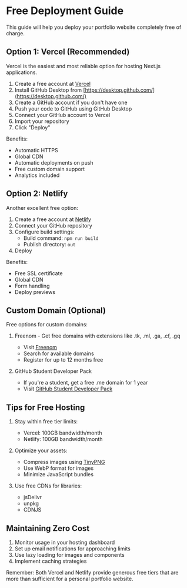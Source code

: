 # Free Deployment Guide

This guide will help you deploy your portfolio website completely free of charge.

## Option 1: Vercel (Recommended)

Vercel is the easiest and most reliable option for hosting Next.js applications.

1. Create a free account at [Vercel](https://vercel.com)
2. Install GitHub Desktop from [https://desktop.github.com/](https://desktop.github.com/)
3. Create a GitHub account if you don't have one
4. Push your code to GitHub using GitHub Desktop
5. Connect your GitHub account to Vercel
6. Import your repository
7. Click "Deploy"

Benefits:
- Automatic HTTPS
- Global CDN
- Automatic deployments on push
- Free custom domain support
- Analytics included

## Option 2: Netlify

Another excellent free option:

1. Create a free account at [Netlify](https://netlify.com)
2. Connect your GitHub repository
3. Configure build settings:
   - Build command: `npm run build`
   - Publish directory: `out`
4. Deploy

Benefits:
- Free SSL certificate
- Global CDN
- Form handling
- Deploy previews

## Custom Domain (Optional)

Free options for custom domains:

1. Freenom - Get free domains with extensions like .tk, .ml, .ga, .cf, .gq
   - Visit [Freenom](https://www.freenom.com)
   - Search for available domains
   - Register for up to 12 months free

2. GitHub Student Developer Pack
   - If you're a student, get a free .me domain for 1 year
   - Visit [GitHub Student Developer Pack](https://education.github.com/pack)

## Tips for Free Hosting

1. Stay within free tier limits:
   - Vercel: 100GB bandwidth/month
   - Netlify: 100GB bandwidth/month

2. Optimize your assets:
   - Compress images using [TinyPNG](https://tinypng.com)
   - Use WebP format for images
   - Minimize JavaScript bundles

3. Use free CDNs for libraries:
   - jsDelivr
   - unpkg
   - CDNJS

## Maintaining Zero Cost

1. Monitor usage in your hosting dashboard
2. Set up email notifications for approaching limits
3. Use lazy loading for images and components
4. Implement caching strategies

Remember: Both Vercel and Netlify provide generous free tiers that are more than sufficient for a personal portfolio website. 